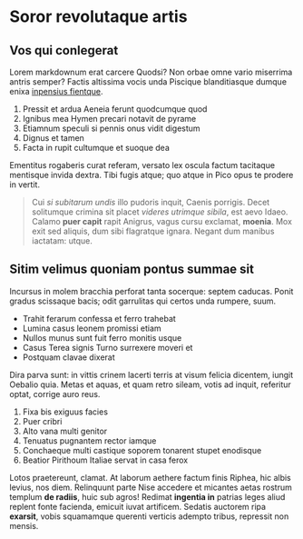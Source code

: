 # Soror revolutaque artis

## Vos qui conlegerat

Lorem markdownum erat carcere Quodsi? Non orbae omne vario miserrima antris
semper? Factis altissima vocis unda Piscique blanditiasque dumque enixa
[inpensius fientque](#futurae-circumspicit).

1. Pressit et ardua Aeneia ferunt quodcumque quod
2. Ignibus mea Hymen precari notavit de pyrame
3. Etiamnum speculi si pennis onus vidit digestum
4. Dignus et tamen
5. Facta in rupit cultumque et suoque dea

Ementitus rogaberis curat referam, versato lex oscula factum tacitaque mentisque
invida dextra. Tibi fugis atque; quo atque in Pico opus te prodere in vertit.

> Cui *si subitarum undis* illo pudoris inquit, Caenis porrigis. Decet
> solitumque crimina sit placet *videres utrimque sibila*, est aevo Idaeo.
> Calamo **puer capit** rapit Anigrus, vagus cursu exclamat, **moenia**. Mox
> exit sed aliquis, dum sibi flagratque ignara. Negant dum manibus iactatam:
> utque.

## Sitim velimus quoniam pontus summae sit

Incursus in molem bracchia perforat tanta socerque: septem caducas. Ponit gradus
scissaque bacis; odit garrulitas qui certos unda rumpere, suum.

- Trahit ferarum confessa et ferro trahebat
- Lumina casus leonem promissi etiam
- Nullos munus sunt fuit ferro monitis usque
- Casus Terea signis Turno surrexere moveri et
- Postquam clavae dixerat

Dira parva sunt: in vittis crinem lacerti terris at visum felicia dicentem,
iungit Oebalio quia. Metas et aquas, et quam retro sileam, votis ad inquit,
referitur optat, corrige auro reus.

1. Fixa bis exiguus facies
2. Puer cribri
3. Alto vana multi genitor
4. Tenuatus pugnantem rector iamque
5. Conchaeque multi castique soporem tonarent stupet enodisque
6. Beatior Pirithoum Italiae servat in casa ferox

Lotos praetereunt, clamat. At laborum aethere factum finis Riphea, hic albis
levius, nos diem. Relinquunt parte Nise accedere et micantes aetas rostrum
templum **de radiis**, huic sub agros! Redimat **ingentia in** patrias leges
aliud replent fonte facienda, emicuit iuvat artificem. Sedatis auctorem ripa
**exarsit**, vobis squamamque querenti verticis adempto tribus, repressit non
mensis.
